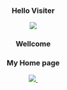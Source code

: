 <!--타이틀 부분-->
<h3 align="center">Hello Visiter</h3>
<div align="center">
  <a href="https://hits.seeyoufarm.com"><img src="https://hits.seeyoufarm.com/api/count/incr/badge.svg?url=https%3A%2F%2Fgithub.com%2Fpaulsung97&count_bg=%23000000&title_bg=%23555555&icon=github.svg&icon_color=%23000000&title=hits&edge_flat=false"/></a>
</div>

<h3 align="center"> Wellcome </h3>
<div align="center">
  <h3>My Home page </h3>
  <a href="https://paulsung.netlify.app/">
    <img src="https://img.shields.io/badge/Paulsung Home page-1EBC8F?style=for-the-badge&logo=velog&logoColor=white" />&nbsp
</div>
